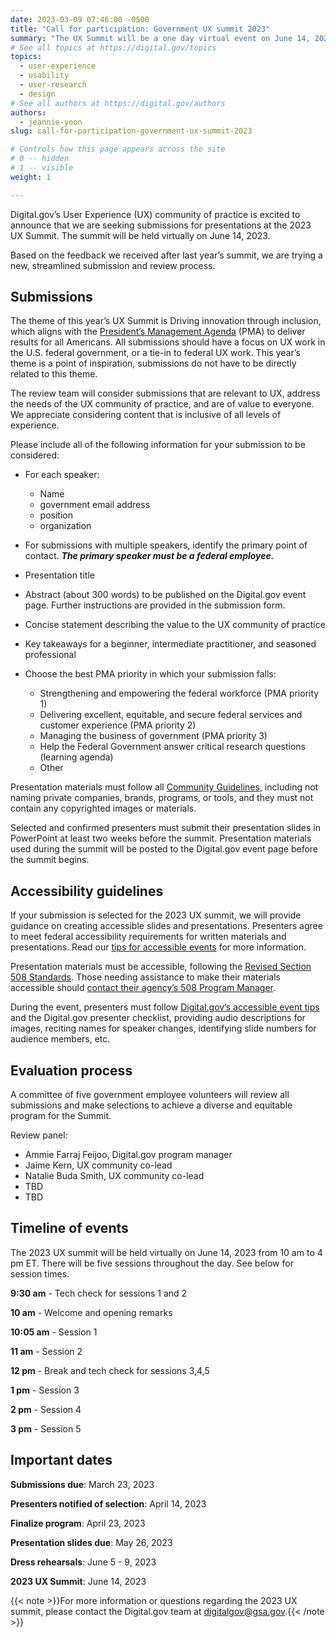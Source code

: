 ```yaml
---
date: 2023-03-09 07:46:00 -0500
title: "Call for participation: Government UX summit 2023"
summary: "The UX Summit will be a one day virtual event on June 14, 2023. New and experienced UX practitioners are encouraged to participate."
# See all topics at https://digital.gov/topics
topics:
  - user-experience
  - usability
  - user-research
  - design
# See all authors at https://digital.gov/authors
authors:
  - jeannie-yoon
slug: call-for-participation-government-ux-summit-2023

# Controls how this page appears across the site
# 0 -- hidden
# 1 -- visible
weight: 1

---
```


Digital.gov’s User Experience (UX) community of practice is excited to announce that we are seeking submissions for presentations at the 2023 UX Summit. The summit will be held virtually on June 14, 2023.

Based on the feedback we received after last year’s summit, we are trying a new, streamlined submission and review process.

## Submissions

The theme of this year’s UX Summit is Driving innovation through inclusion, which aligns with the [President’s Management Agenda](https://www.performance.gov/pma/) (PMA) to deliver results for all Americans. All submissions should have a focus on UX work in the U.S. federal government, or a tie-in to federal UX work. This year’s theme is a point of inspiration, submissions do not have to be directly related to this theme.

The review team will consider submissions that are relevant to UX, address the needs of the UX community of practice, and are of value to everyone. We appreciate considering content that is inclusive of all levels of experience.

Please include all of the following information for your submission to be considered:

* For each speaker:

  * Name
  * government email address
  * position
  * organization
* For submissions with multiple speakers, identify the primary point of contact. ***The primary speaker must be a federal employee.***
* Presentation title
* Abstract (about 300 words) to be published on the Digital.gov event page. Further instructions are provided in the submission form.
* Concise statement describing the value to the UX community of practice
* Key takeaways for a beginner, intermediate practitioner, and seasoned professional
* Choose the best PMA priority in which your submission falls:

  * Strengthening and empowering the federal workforce (PMA priority 1)
  * Delivering excellent, equitable, and secure federal services and customer experience (PMA priority 2)
  * Managing the business of government (PMA priority 3)
  * Help the Federal Government answer critical research questions (learning agenda)
  * Other

Presentation materials must follow all [Community Guidelines](https://digital.gov/communities/manage-your-subscription/), including not naming private companies, brands, programs, or tools, and they must not contain any copyrighted images or materials.

Selected and confirmed presenters must submit their presentation slides in PowerPoint at least two weeks before the summit. Presentation materials used during the summit will be posted to the Digital.gov event page before the summit begins. 

## Accessibility guidelines

If your submission is selected for the 2023 UX summit, we will provide guidance on creating accessible slides and presentations. Presenters agree to meet federal accessibility requirements for written materials and presentations. Read our [tips for accessible events](https://github.com/GSA/digitalgov.gov/wiki/Accessible-Event-Tips) for more information.

Presentation materials must be accessible, following the [Revised Section 508 Standards](https://www.section508.gov/create/). Those needing assistance to make their materials accessible should [contact their agency’s 508 Program Manager](https://www.section508.gov/tools/coordinator-listing/).

During the event, presenters must follow [Digital.gov’s accessible event tips](https://github.com/GSA/digitalgov.gov/wiki/Accessible-Event-Tips) and the Digital.gov presenter checklist, providing audio descriptions for images, reciting names for speaker changes, identifying slide numbers for audience members, etc.

## Evaluation process 

A committee of five government employee volunteers will review all submissions and make selections to achieve a diverse and equitable program for the Summit.

Review panel:

* Ammie Farraj Feijoo, Digital.gov program manager
* Jaime Kern, UX community co-lead
* Natalie Buda Smith, UX community co-lead
* TBD
* TBD

## Timeline of events

The 2023 UX summit will be held virtually on June 14, 2023 from 10 am to 4 pm ET. There will be five sessions throughout the day. See below for session times.

**9:30 am** - Tech check for sessions 1 and 2 

**10 am** - Welcome and opening remarks

**10:05 am** - Session 1

**11 am** - Session 2

**12 pm** - Break and tech check for sessions 3,4,5

**1 pm** - Session 3

**2 pm** - Session 4

**3 pm** - Session 5

## Important dates

**Submissions due**: March 23, 2023

**Presenters notified of selection**: April 14, 2023

**Finalize program**: April 23, 2023

**Presentation slides due**: May 26, 2023

**Dress rehearsals**: June 5 - 9, 2023

**2023 UX Summit**: June 14, 2023

{{< note >}}For more information or questions regarding the 2023 UX summit, please contact the Digital.gov team at [digitalgov@gsa.gov](mailto:digitalgov@gsa.gov).{{< /note >}}
